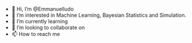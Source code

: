 - 👋 Hi, I’m @Emmanuelludo
- 👀 I’m interested in Machine Learning, Bayesian Statistics and Simulation.
- 🌱 I’m currently learning 
- 💞️ I’m looking to collaborate on 
- 📫 How to reach me 

<!---
Emmanuelludo/Emmanuelludo is a ✨ special ✨ repository because its `README.md` (this file) appears on your GitHub profile.
You can click the Preview link to take a look at your changes.
--->
